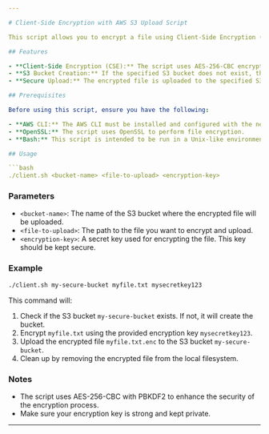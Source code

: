 ```yaml
---

# Client-Side Encryption with AWS S3 Upload Script

This script allows you to encrypt a file using Client-Side Encryption (CSE) with OpenSSL and upload the encrypted file to an AWS S3 bucket. The script takes a bucket name, file to upload, and encryption key as arguments, then handles the encryption and upload process.

## Features

- **Client-Side Encryption (CSE):** The script uses AES-256-CBC encryption with OpenSSL, ensuring your data is encrypted before being uploaded to S3.
- **S3 Bucket Creation:** If the specified S3 bucket does not exist, the script will create it.
- **Secure Upload:** The encrypted file is uploaded to the specified S3 bucket, ensuring your data remains protected.

## Prerequisites

Before using this script, ensure you have the following:

- **AWS CLI:** The AWS CLI must be installed and configured with the necessary permissions to create buckets and upload files to S3.
- **OpenSSL:** The script uses OpenSSL to perform file encryption.
- **Bash:** This script is intended to be run in a Unix-like environment with Bash.

## Usage

```bash
./client.sh <bucket-name> <file-to-upload> <encryption-key>
```

### Parameters

- `<bucket-name>`: The name of the S3 bucket where the encrypted file will be uploaded.
- `<file-to-upload>`: The path to the file you want to encrypt and upload.
- `<encryption-key>`: A secret key used for encrypting the file. This key should be kept secure.

### Example

```bash
./client.sh my-secure-bucket myfile.txt mysecretkey123
```

This command will:

1. Check if the S3 bucket `my-secure-bucket` exists. If not, it will create the bucket.
2. Encrypt `myfile.txt` using the provided encryption key `mysecretkey123`.
3. Upload the encrypted file `myfile.txt.enc` to the S3 bucket `my-secure-bucket`.
4. Clean up by removing the encrypted file from the local filesystem.

### Notes

- The script uses AES-256-CBC with PBKDF2 to enhance the security of the encryption process.
- Make sure your encryption key is strong and kept private.



---
```

